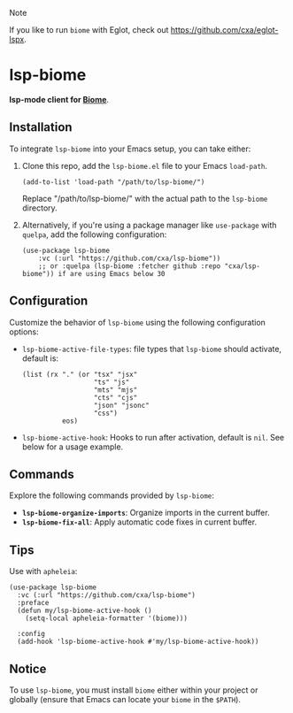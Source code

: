 > [!NOTE]
> If you like to run `biome` with Eglot, check out <https://github.com/cxa/eglot-lspx>.

# lsp-biome

**lsp-mode client for [Biome](https://biomejs.dev/)**. 

## Installation

To integrate `lsp-biome` into your Emacs setup, you can take either:

1. Clone this repo, add the `lsp-biome.el` file to your Emacs `load-path`.

   ```elisp
   (add-to-list 'load-path "/path/to/lsp-biome/")
   ```

   Replace "/path/to/lsp-biome/" with the actual path to the `lsp-biome` directory.

2. Alternatively, if you're using a package manager like `use-package` with `quelpa`, add the following configuration:

   ```elisp
   (use-package lsp-biome
       :vc (:url "https://github.com/cxa/lsp-biome"))
       ;; or :quelpa (lsp-biome :fetcher github :repo "cxa/lsp-biome")) if are using Emacs below 30
   ```

## Configuration

Customize the behavior of `lsp-biome` using the following configuration options:

- `lsp-biome-active-file-types`: file types that `lsp-biome` should activate, default is:
  ```elsip
  (list (rx "." (or "tsx" "jsx"
                    "ts" "js"
                    "mts" "mjs"
                    "cts" "cjs"
                    "json" "jsonc"
                    "css")
            eos)
  ```
  
- `lsp-biome-active-hook`: Hooks to run after activation, default is `nil`. See below for a usage example.

## Commands

Explore the following commands provided by `lsp-biome`:

- **`lsp-biome-organize-imports`**: Organize imports in the current buffer.
- **`lsp-biome-fix-all`**: Apply automatic code fixes in current buffer.

## Tips

Use with `apheleia`:

``` elsip
(use-package lsp-biome
  :vc (:url "https://github.com/cxa/lsp-biome")
  :preface
  (defun my/lsp-biome-active-hook ()
    (setq-local apheleia-formatter '(biome)))
  
  :config
  (add-hook 'lsp-biome-active-hook #'my/lsp-biome-active-hook))
```

## Notice

To use `lsp-biome`, you must install `biome` either within your project or globally (ensure that Emacs can locate your `biome` in the `$PATH`).

